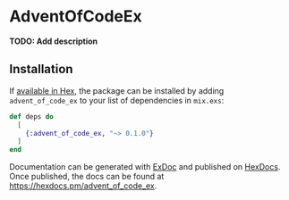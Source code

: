 # AdventOfCodeEx

**TODO: Add description**

## Installation

If [available in Hex](https://hex.pm/docs/publish), the package can be installed
by adding `advent_of_code_ex` to your list of dependencies in `mix.exs`:

```elixir
def deps do
  [
    {:advent_of_code_ex, "~> 0.1.0"}
  ]
end
```

Documentation can be generated with [ExDoc](https://github.com/elixir-lang/ex_doc)
and published on [HexDocs](https://hexdocs.pm). Once published, the docs can
be found at <https://hexdocs.pm/advent_of_code_ex>.

